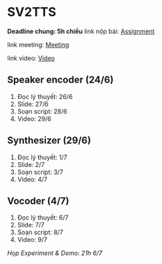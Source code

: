 # SV2TTS

**Deadline chung: 5h chiều**
link nộp bài: [Assignment](https://drive.google.com/drive/folders/1lI6zCKk29bjVlnMLfSBpeTvEkSy6cQOS?usp=sharing)

link meeting: [Meeting](https://drive.google.com/drive/folders/1yFp240l67bgkiS9rJ0o0IQ0n6QyzC8CK?usp=sharing)

link video: [Video](https://drive.google.com/drive/folders/1CSk2Inga7Zk2goAIRCtF-e94_KUIjL_E)

## Speaker encoder (24/6)

1. Đọc lý thuyết: 26/6
2. Slide: 27/6
3. Soạn script: 28/6
4. Video: 29/6

## Synthesizer (29/6)

1. Đọc lý thuyết: 1/7
2. Slide: 2/7
3. Soạn script: 3/7
4. Video: 4/7

## Vocoder (4/7)

1. Đọc lý thuyết: 6/7
2. Slide: 7/7
3. Soạn script: 8/7
4. Video: 9/7

_Họp Experiment & Demo: 21h 6/7_
